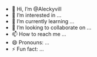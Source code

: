 - 👋 Hi, I’m @Aleckyvill
- 👀 I’m interested in ...
- 🌱 I’m currently learning ...
- 💞️ I’m looking to collaborate on ...
- 📫 How to reach me ...
- 😄 Pronouns: ...
- ⚡ Fun fact: ...

<!---
Aleckyvill/Aleckyvill is a ✨ special ✨ repository because its `README.md` (this file) appears on your GitHub profile.
You can click the Preview link to take a look at your changes.
--->
